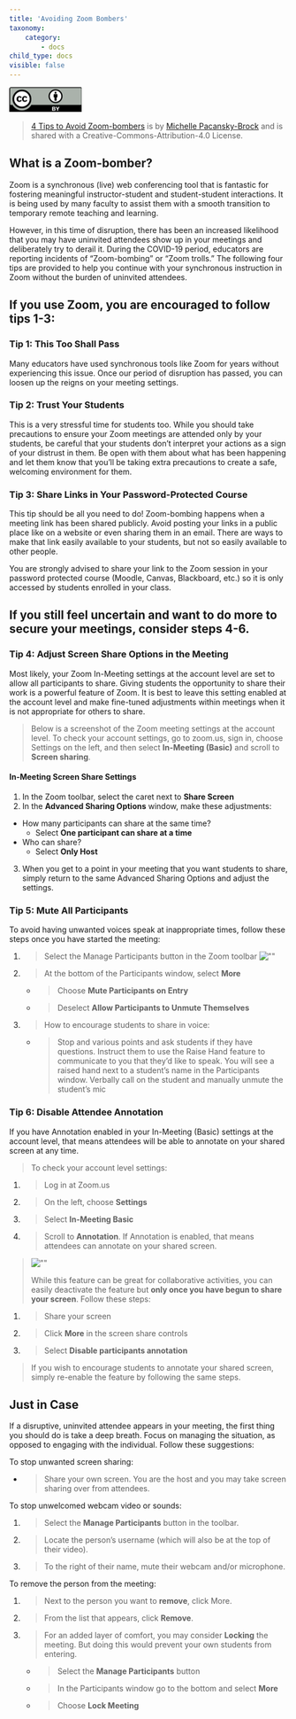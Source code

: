 ```yaml
---
title: 'Avoiding Zoom Bombers'
taxonomy:
    category:
        - docs
child_type: docs
visible: false
---
```


![CC-BY License](ccby.png)

> [4 Tips to Avoid Zoom-bombers](https://docs.google.com/document/d/1o16M200ruwHCA3iBqg72yKo3vjxXCblmNGZeV38smUs/edit) is by [Michelle Pacansky-Brock](https://twitter.com/brocansky) and is shared with a Creative-Commons-Attribution-4.0 License.


## **What is a Zoom-bomber?**

Zoom is a synchronous (live) web conferencing tool that is fantastic for fostering meaningful instructor-student and student-student interactions. It is being used by many faculty to assist them with a smooth transition to temporary remote teaching and learning.

However, in this time of disruption, there has been an increased likelihood that you may have uninvited attendees show up in your meetings and deliberately try to derail it. During the COVID-19 period, educators are reporting incidents of “Zoom-bombing” or “Zoom trolls.” The following four tips are provided to help you continue with your synchronous instruction in Zoom without the burden of uninvited attendees.

## If you use Zoom, you are encouraged to follow tips 1-3:

### Tip 1: This Too Shall Pass

Many educators have used synchronous tools like Zoom for years without experiencing this issue. Once our period of disruption has passed, you can loosen up the reigns on your meeting settings.

### Tip 2: Trust Your Students

This is a very stressful time for students too. While you should take precautions to ensure your Zoom meetings are attended only by your students, be careful that your students don’t interpret your actions as a sign of your distrust in them. Be open with them about what has been happening and let them know that you’ll be taking extra precautions to create a safe, welcoming environment for them.

### Tip 3: Share Links in Your Password-Protected Course

This tip should be all you need to do! Zoom-bombing happens when a meeting link has been shared publicly. Avoid posting your links in a public place like on a website or even sharing them in an email. There are ways to make that link easily available to your students, but not so easily available to other people.

You are strongly advised to share your link to the Zoom session in your password protected course (Moodle, Canvas, Blackboard, etc.) so it is only accessed by students enrolled in your class.

## **If you still feel uncertain and want to do more to secure your meetings, consider steps 4-6.**

### Tip 4: Adjust Screen Share Options in the Meeting

Most likely, your Zoom In-Meeting settings at the account level are set to allow all participants to share. Giving students the opportunity to share their work is a powerful feature of Zoom. It is best to leave this setting enabled at the account level and make fine-tuned adjustments within meetings when it is not appropriate for others to share.

> Below is a screenshot of the Zoom meeting settings at the account level. To check your account settings, go to zoom.us, sign in, choose Settings on the left, and then select **In-Meeting (Basic)** and scroll to **Screen sharing**.


#### In-Meeting Screen Share Settings

1. In the Zoom toolbar, select the caret next to **Share Screen**
2. In the **Advanced Sharing Options** window, make these adjustments:
- How many participants can share at the same time?
  - Select **One participant can share at a time**
- Who can share?
  - Select **Only Host**
3. When you get to a point in your meeting that you want students to share, simply return to the same Advanced Sharing Options and adjust the settings.





### Tip 5: Mute All Participants

To avoid having unwanted voices speak at inappropriate times, follow these steps once you have started the meeting:

1.  > Select the Manage Participants button in the Zoom toolbar ![""](/Users/colin.madland/Documents/GitHub/DLC-Help/_files/media/image2.png)

2.  > At the bottom of the Participants window, select **More**

      - > Choose **Mute Participants on Entry**

      - > Deselect **Allow Participants to Unmute Themselves**

3.  > How to encourage students to share in voice:

      - > Stop and various points and ask students if they have questions. Instruct them to use the Raise Hand feature to communicate to you that they’d like to speak. You will see a raised hand next to a student’s name in the Participants window. Verbally call on the student and manually unmute the student’s mic

### Tip 6: Disable Attendee Annotation

If you have Annotation enabled in your In-Meeting (Basic) settings at the account level, that means attendees will be able to annotate on your shared screen at any time.

> To check your account level settings:

1.  > Log in at Zoom.us

2.  > On the left, choose **Settings**

3.  > Select **In-Meeting Basic**

4.  > Scroll to **Annotation**. If Annotation is enabled, that means attendees can annotate on your shared screen.

> !["" ](/Users/colin.madland/Documents/GitHub/DLC-Help/_files/media/image3.png)
>
> While this feature can be great for collaborative activities, you can easily deactivate the feature but **only once you have begun to share your screen**. Follow these steps:

1.  > Share your screen

2.  > Click **More** in the screen share controls

3.  > Select **Disable participants annotation**

> If you wish to encourage students to annotate your shared screen, simply re-enable the feature by following the same steps.

## Just in Case

If a disruptive, uninvited attendee appears in your meeting, the first thing you should do is take a deep breath. Focus on managing the situation, as opposed to engaging with the individual. Follow these suggestions:

To stop unwanted screen sharing:

  - > Share your own screen. You are the host and you may take screen sharing over from attendees.

To stop unwelcomed webcam video or sounds:

1.  > Select the **Manage Participants** button in the toolbar.

2.  > Locate the person’s username (which will also be at the top of their video).

3.  > To the right of their name, mute their webcam and/or microphone.

To remove the person from the meeting:

1.  > Next to the person you want to **remove**, click More.

2.  > From the list that appears, click **Remove**.

3.  > For an added layer of comfort, you may consider **Locking** the meeting. But doing this would prevent your own students from entering.

      - > Select the **Manage Participants** button

      - > In the Participants window go to the bottom and select **More**

      - > Choose **Lock Meeting**

